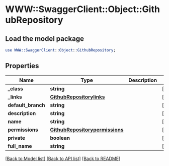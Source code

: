 # WWW::SwaggerClient::Object::GithubRepository

## Load the model package
```perl
use WWW::SwaggerClient::Object::GithubRepository;
```

## Properties
Name | Type | Description | Notes
------------ | ------------- | ------------- | -------------
**_class** | **string** |  | [optional] 
**_links** | [**GithubRepositorylinks**](GithubRepositorylinks.md) |  | [optional] 
**default_branch** | **string** |  | [optional] 
**description** | **string** |  | [optional] 
**name** | **string** |  | [optional] 
**permissions** | [**GithubRepositorypermissions**](GithubRepositorypermissions.md) |  | [optional] 
**private** | **boolean** |  | [optional] 
**full_name** | **string** |  | [optional] 

[[Back to Model list]](../README.md#documentation-for-models) [[Back to API list]](../README.md#documentation-for-api-endpoints) [[Back to README]](../README.md)


